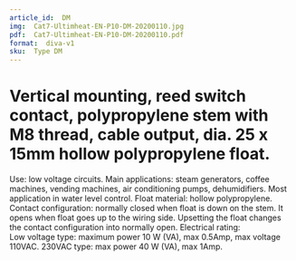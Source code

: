 ```yaml
---
article_id:  DM
img:  Cat7-Ultimheat-EN-P10-DM-20200110.jpg
pdf:  Cat7-Ultimheat-EN-P10-DM-20200110.pdf
format:  diva-v1
sku:  Type DM
---
```


# Vertical mounting, reed switch contact, polypropylene stem with M8 thread, cable output, dia. 25 x 15mm hollow polypropylene float.

Use: low voltage circuits.
Main applications: steam generators, coffee machines, vending machines, air conditioning pumps, dehumidifiers. Most application in water level control. 
Float material: hollow polypropylene.
Contact configuration: normally closed when float is down on the stem. It opens when float goes up to the wiring side. Upsetting the float changes the contact configuration into normally open.
Electrical rating:  
Low voltage type: maximum power 10 W (VA), max 0.5Amp, max voltage 110VAC. 
230VAC type: max power 40 W (VA), max 1Amp. 

